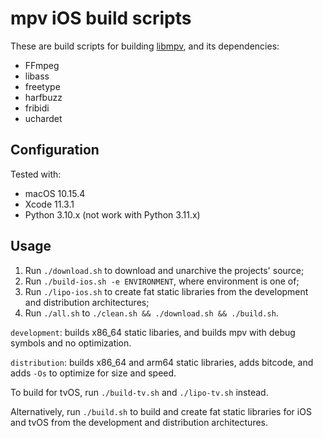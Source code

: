 # mpv iOS build scripts

These are build scripts for building [libmpv](https://github.com/mpv-player/mpv), and its dependencies:

- FFmpeg
- libass
- freetype
- harfbuzz
- fribidi
- uchardet

## Configuration

Tested with:

- macOS 10.15.4
- Xcode 11.3.1
- Python 3.10.x (not work with Python 3.11.x)

## Usage

1. Run `./download.sh` to download and unarchive the projects' source;
2. Run `./build-ios.sh -e ENVIRONMENT`, where environment is one of;
3. Run `./lipo-ios.sh` to create fat static libraries from the development and distribution architectures;
4. Run `./all.sh` to `./clean.sh && ./download.sh && ./build.sh`.

`development`: builds x86_64 static libaries, and builds mpv with debug symbols and no optimization.

`distribution`: builds x86_64 and arm64 static libraries, adds bitcode, and adds `-Os` to optimize for size and speed.

To build for tvOS, run `./build-tv.sh` and `./lipo-tv.sh` instead.

Alternatively, run `./build.sh` to build and create fat static libraries for iOS and tvOS from the development and distribution architectures.

